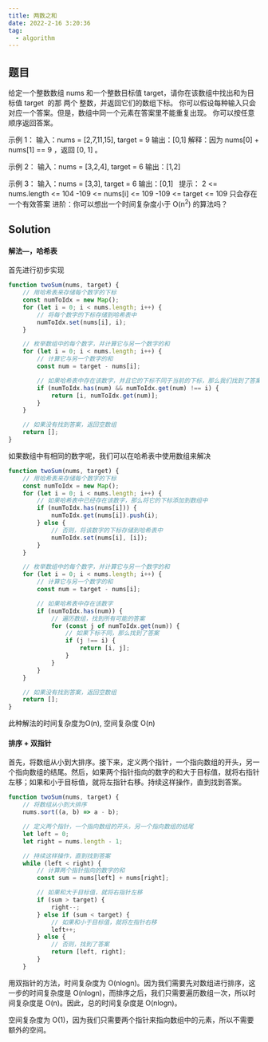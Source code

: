 ```yaml
---
title: 两数之和
date: 2022-2-16 3:20:36
tag: 
  - algorithm
---
```


## 题目

给定一个整数数组 nums 和一个整数目标值 target，请你在该数组中找出和为目标值 target  的那 两个 整数，并返回它们的数组下标。
你可以假设每种输入只会对应一个答案。但是，数组中同一个元素在答案里不能重复出现。
你可以按任意顺序返回答案。

示例 1：
输入：nums = [2,7,11,15], target = 9
输出：[0,1]
解释：因为 nums[0] + nums[1] == 9 ，返回 [0, 1] 。

示例 2：
输入：nums = [3,2,4], target = 6
输出：[1,2]

示例 3：
输入：nums = [3,3], target = 6
输出：[0,1]
 
提示：
2 <= nums.length <= 104
-109 <= nums[i] <= 109
-109 <= target <= 109
只会存在一个有效答案
进阶：你可以想出一个时间复杂度小于 O(n<sup>2</sup>) 的算法吗？

## Solution
####  解法—，哈希表
首先进行初步实现

```js
function twoSum(nums, target) {
    // 用哈希表来存储每个数字的下标
    const numToIdx = new Map();
    for (let i = 0; i < nums.length; i++) {
        // 将每个数字的下标存储到哈希表中
        numToIdx.set(nums[i], i);
    }

    // 枚举数组中的每个数字，并计算它与另一个数字的和
    for (let i = 0; i < nums.length; i++) {
        // 计算它与另一个数字的和
        const num = target - nums[i];

        // 如果哈希表中存在该数字，并且它的下标不同于当前的下标，那么我们找到了答案
        if (numToIdx.has(num) && numToIdx.get(num) !== i) {
            return [i, numToIdx.get(num)];
        }
    }

    // 如果没有找到答案，返回空数组
    return [];
}
```

如果数组中有相同的数字呢，我们可以在哈希表中使用数组来解决

```js
function twoSum(nums, target) {
    // 用哈希表来存储每个数字的下标
    const numToIdx = new Map();
    for (let i = 0; i < nums.length; i++) {
        // 如果哈希表中已经存在该数字，那么将它的下标添加到数组中
        if (numToIdx.has(nums[i])) {
            numToIdx.get(nums[i]).push(i);
        } else {
            // 否则，将该数字的下标存储到哈希表中
            numToIdx.set(nums[i], [i]);
        }
    }

    // 枚举数组中的每个数字，并计算它与另一个数字的和
    for (let i = 0; i < nums.length; i++) {
        // 计算它与另一个数字的和
        const num = target - nums[i];

        // 如果哈希表中存在该数字
        if (numToIdx.has(num)) {
            // 遍历数组，找到所有可能的答案
            for (const j of numToIdx.get(num)) {
                // 如果下标不同，那么找到了答案
                if (j !== i) {
                    return [i, j];
                }
            }
        }
    }

    // 如果没有找到答案，返回空数组
    return [];
}
```

此种解法的时间复杂度为O(n), 空间复杂度 O(n)

####  排序 + 双指针

首先，将数组从小到大排序。接下来，定义两个指针，一个指向数组的开头，另一个指向数组的结尾。然后，如果两个指针指向的数字的和大于目标值，就将右指针左移；如果和小于目标值，就将左指针右移。持续这样操作，直到找到答案。

```js
function twoSum(nums, target) {
    // 将数组从小到大排序
    nums.sort((a, b) => a - b);

    // 定义两个指针，一个指向数组的开头，另一个指向数组的结尾
    let left = 0;
    let right = nums.length - 1;

    // 持续这样操作，直到找到答案
    while (left < right) {
        // 计算两个指针指向的数字的和
        const sum = nums[left] + nums[right];

        // 如果和大于目标值，就将右指针左移
        if (sum > target) {
            right--;
        } else if (sum < target) {
            // 如果和小于目标值，就将左指针右移
            left++;
        } else {
            // 否则，找到了答案
            return [left, right];
        }
    }
```

用双指针的方法，时间复杂度为 O(nlogn)。因为我们需要先对数组进行排序，这一步的时间复杂度是 O(nlogn)，而排序之后，我们只需要遍历数组一次，所以时间复杂度是 O(n)。因此，总的时间复杂度是 O(nlogn)。

空间复杂度为 O(1)，因为我们只需要两个指针来指向数组中的元素，所以不需要额外的空间。

